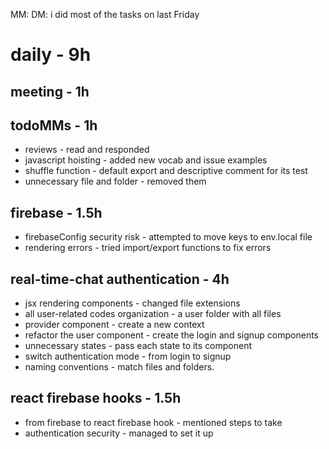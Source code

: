 MM: DM: i did most of the tasks on last Friday

# daily - 9h

## meeting - 1h

## todoMMs - 1h
* reviews - read and responded
* javascript hoisting - added new vocab and issue examples
* shuffle function - default export and descriptive comment for its test
* unnecessary file and folder - removed them

## firebase - 1.5h
* firebaseConfig security risk - attempted to move keys to env.local file
* rendering errors - tried import/export functions to fix errors

## real-time-chat authentication - 4h
* jsx rendering components - changed file extensions
* all user-related codes organization - a user folder with all files
* provider component - create a new context
* refactor the user component - create the login and signup components
* unnecessary states - pass each state to its component
* switch authentication mode - from login to signup
* naming conventions - match files and folders.

## react firebase hooks - 1.5h
* from firebase to react firebase hook - mentioned steps to take
* authentication security - managed to set it up
